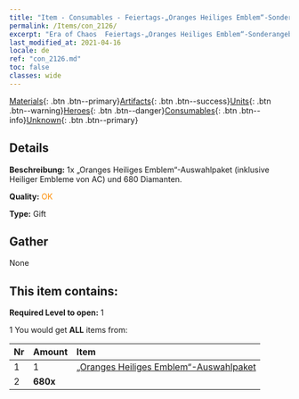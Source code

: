 ```yaml
---
title: "Item - Consumables - Feiertags-„Oranges Heiliges Emblem“-Sonderangebot"
permalink: /Items/con_2126/
excerpt: "Era of Chaos  Feiertags-„Oranges Heiliges Emblem“-Sonderangebot"
last_modified_at: 2021-04-16
locale: de
ref: "con_2126.md"
toc: false
classes: wide
---
```

 [Materials](/de/Items/){: .btn .btn--primary}[Artifacts](/de/Items/Artifacts/){: .btn .btn--success}[Units](/de/Items/Units/){: .btn .btn--warning}[Heroes](/de/Items/Heroes/){: .btn .btn--danger}[Consumables](/de/Items/Consumables/){: .btn .btn--info}[Unknown](/de/Items/Unknown/){: .btn .btn--primary}

## Details
 **Beschreibung:** 1x „Oranges Heiliges Emblem“-Auswahlpaket (inklusive Heiliger Embleme von AC) und 680 Diamanten.

 **Quality:** <span style="color: #FF8C00">OK</span>

 **Type:** Gift

## Gather

  None

## This item contains:

 **Required Level to open:** 1

 1 You would get **ALL** items  from:

  | Nr | Amount |     Item    |
  |:---|:-------|:------------|
  | 1 | 1 | [„Oranges Heiliges Emblem“-Auswahlpaket](/de/Items/con_1943/) |  | 
  | 2 |  **680x** | <i class="fas fa-gem"/> |  | 
